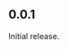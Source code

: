 <!-- Learn how to maintain this file at https://github.com/WordPress/gutenberg/tree/HEAD/packages#maintaining-changelogs. -->

## 0.0.1

Initial release.
